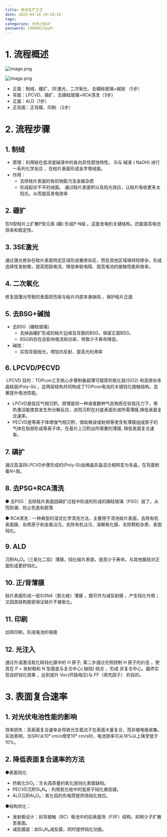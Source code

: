 ```yaml
---
title: 电池生产工艺
date: 2025-04-18 20:10:19
tags:
categories: 光伏小知识
password: 19980617pyR!
---
```


# 1. 流程概述



![image.png](https://panyuro.oss-cn-beijing.aliyuncs.com/1744616444003-67341e05-04a0-4b92-a815-fb5ddb10de48.png)



![image.png](https://panyuro.oss-cn-beijing.aliyuncs.com/1744684356397-e135eef6-c942-40ab-925c-25c94208a70d.png)



- 正面：制绒、硼扩、SE激光、二次氧化、去硼硅玻璃+碱抛  （5步）
- 背面：LPCVD、磷扩、去磷硅玻璃+RCA清洗（3步）
- 正面：ALD（1步）
- 正背面：正背膜、印刷 （2步）

# 2. 流程步骤

## 1. 制绒

- 原理：利用硅在低浓度碱液中的各向异性腐蚀特性， Si与 碱液 ( NaOH) 进行一系列化学反应 ，在硅片表面形成金字塔绒面。
- 作用： 
  - 去除硅片表面的有机物脏污及金属杂质  
  - 形成起伏不平的绒面。 通过硅片表面积以及陷光效应，让硅片吸收更多太阳光，从而提高发电效率

## 2. 硼扩

在N型硅片上扩散P型元素 (硼) 形成P-N结 。这是发电的关键结构。还能提高电池效率和稳定性。

## 3. 3SE激光

通过激光掺杂在硅片表面特定区域形成重掺杂区，而在其他区域保持轻掺杂，形成选择性发射极，提高短路电流，降低串联电阻、提高电池的接触性能和效率。

## 4. 二次氧化

修复因激光导致的表面损伤层与硅片内部本身缺陷 ，保护硅片正面 

## 5. 去BSG+碱抛

- 去BSG（硼硅玻璃）
  - 去掉由硼扩形成的硅片边缘及背面的BSG，保留正面BSG。
  - BSG的存在会影响电流和功率，导致少子寿命降低。
- 碱抛：
  - 实现背面抛光，增加内反射，提高光利用率

## 6. LPCVD/PECVD

​      LPCVD 目的：TOPcon工艺核心步骤制备超薄可隧穿的氧化层(SiO2) 和高掺杂多晶硅层(Poly-Si) 。这两层结构共同构成了TOPcon电池的关键钝化接触结构，显著提升电池性能。

- LPCVD是低压气相沉积，原理是将一种或者数种气态物质在较低压力下，用热激活能使其发生热分解反应，进而沉积在衬底表面形成所需薄膜,降低表面复合速率。
- PECVD是等离子体增强气相沉积，借助微波或射频等使含有薄膜组成原子的气体在局部形成等离子体，在基片上沉积出所需要的薄膜, 降低表面复合速率。

## 7. 磷扩

通过高温将LPCVD步骤形成的(Poly-Si)由微晶非晶混合相转变为多晶，在背面制备N+层。

## 8. 去PSG+RCA清洗

● 去PSG：去除硅片表面因磷扩过程中形成的形成的磷硅玻璃（PSG）层了。从而防潮、防止色差和脱落

● RCA清洗：一种典型的湿式化学清洗方法，主要用于清洗硅片表面，去除有机表面膜、杂质原子和金属沾污。去除有机沾污、溶解氧化膜、去除颗粒杂质、表面钝化。

## 9. ALD

沉积Al₂O₃（三氧化二铝）薄膜，钝化硅片表面，提高少子寿命。与其他膜层对正面形成更好钝化。



## 10. 正/背薄膜

硅片表面形成一层Si3N4（氮化硅）薄膜 ，既可作为减反射膜 ，产生钝化作用； 又因其结构致密保证硅片不被氧化。



## 11. 印刷

丝网印刷，形成电池的电极

## 12. 光注入 

通过升温激活氮化硅钝化膜中的 H 原子; 第二步通过光照控制 H 原子的价态 ，使其在 P + 发射极和 N 型基底与复合中心( 缺陷) 结合 ，形成 非复合中心。最终实现良好钝化效果 ，达到提升 Voc(开路电压)与 FF（填充因子） 的目的。   

# 3. 表面复合速率

## 1. 对光伏电池性能的影响

效率损失：高表面复合速率会导致光生载流子在表面大量复合，而非被电极收集。实验表明，当SRV从10³ cm/s增至10⁸ cm/s时，电池效率可从18%以上降至低于10%。

## 2. 降低表面复合速率的方法

●表面钝化

- 热氧化SiO₂：生长高质量的氧化层钝化表面缺陷。
- PECVD沉积Si₃N₄：利用氮化硅中的氢原子钝化悬挂键。
- ALD沉积Al₂O₃：氧化铝的负电荷提供场钝化效应。

●结构优化：

- 发射极设计：如背接触（BC）电池中的前表面场（FSF）结构，抑制少子扩散至表面。
- 减反膜层：如Si₃N₄减反膜，同时提供钝化功能。
